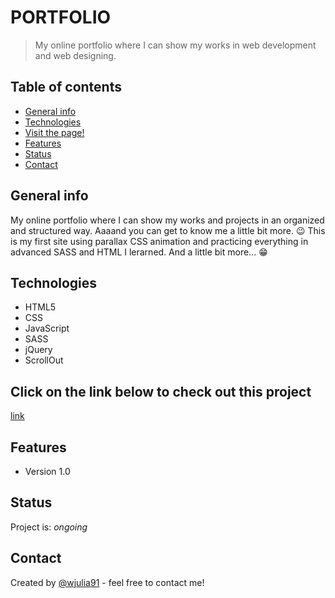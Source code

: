 # PORTFOLIO

> My online portfolio where I can show my works in web development and web designing.
 

## Table of contents
* [General info](#general-info)
* [Technologies](#technologies)
* [Visit the page!](#Click-on-the-link-below-to-check-out-this-project)
* [Features](#features)
* [Status](#status)
* [Contact](#contact)

## General info
My online portfolio where I can show my works and projects in an organized and structured way. Aaaand you can get to know me a little bit more. 😉 This is my first site using parallax CSS animation and practicing everything in advanced SASS and HTML I lerarned. And a little bit more... 😁
  

## Technologies
* HTML5
* CSS
* JavaScript
* SASS
* jQuery
* ScrollOut


## Click on the link below to check out this project
<a href="#">link</a>

## Features
* Version 1.0

## Status
Project is: _ongoing_

## Contact
Created by [@wjulia91](https://www.linkedin.com/in/wjulia91/) - feel free to contact me!